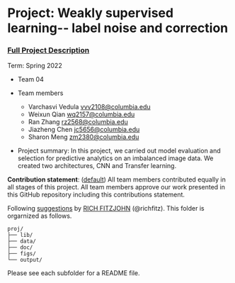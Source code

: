 # Project: Weakly supervised learning-- label noise and correction


### [Full Project Description](doc/project3_desc.md)

Term: Spring 2022

+ Team 04
+ Team members
	+ Varchasvi Vedula vvv2108@columbia.edu
	+ Weixun Qian wq2157@columbia.edu
	+ Ran Zhang rz2568@columbia.edu
	+ Jiazheng Chen jc5656@columbia.edu
	+ Sharon Meng zm2380@columbia.edu

+ Project summary: In this project, we carried out model evaluation and selection for predictive analytics on an imbalanced image data. We created two architectures, CNN and Transfer learning. 
	
**Contribution statement**: ([default](doc/a_note_on_contributions.md)) All team members contributed equally in all stages of this project. All team members approve our work presented in this GitHub repository including this contributions statement. 

Following [suggestions](http://nicercode.github.io/blog/2013-04-05-projects/) by [RICH FITZJOHN](http://nicercode.github.io/about/#Team) (@richfitz). This folder is orgarnized as follows.

```
proj/
├── lib/
├── data/
├── doc/
├── figs/
└── output/
```

Please see each subfolder for a README file.
